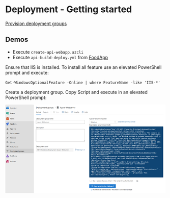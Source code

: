 # Deployment - Getting started

[Provision deployment groups](https://docs.microsoft.com/en-us/azure/devops/pipelines/process/deployment-jobs?view=azure-devops)


## Demos

- Execute `create-api-webapp.azcli`
- Execute `api-build-deploy.yml` from [FoodApp](https://github.com/arambazamba/food-app/blob/master/az-pipelines/api-build-deploy.yml)

Ensure that IIS is installed. To install all feature use an elevated PowerShell prompt and execute:

```
Get-WindowsOptionalFeature -Online | where FeatureName -like 'IIS-*'
```

Create a deployment group. Copy Script and execute in an elevated PowerShell prompt:

![create-deployment-grp](_images/create-deployment-grp.png)